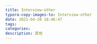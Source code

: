 ```yaml
---
title: Interview-other
typora-copy-images-to: Interview-other
date: 2021-04-20 18:46:47
tags:
categories:
description: 其他
---
```

